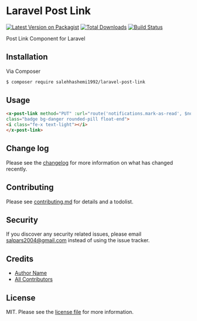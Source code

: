# Laravel Post Link

[![Latest Version on Packagist][ico-version]][link-packagist]
[![Total Downloads][ico-downloads]][link-downloads]
[![Build Status][ico-travis]][link-travis]

Post Link Component for Laravel
## Installation

Via Composer

``` bash
$ composer require salehhashemi1992/laravel-post-link
```

## Usage
```html
<x-post-link method="PUT" :url="route('notifications.mark-as-read', $notification->id)"
class="badge bg-danger rounded-pill float-end">
<i class="fe-x text-light"></i>
</x-post-link>
```

## Change log

Please see the [changelog](changelog.md) for more information on what has changed recently.

## Contributing

Please see [contributing.md](contributing.md) for details and a todolist.

## Security

If you discover any security related issues, please email salpars2004@gmail.com instead of using the issue tracker.

## Credits

- [Author Name][link-author]
- [All Contributors][link-contributors]

## License

MIT. Please see the [license file](license.md) for more information.

[ico-version]: https://img.shields.io/packagist/v/salehhashemi1992/laravel-post-link.svg?style=flat-square
[ico-downloads]: https://img.shields.io/packagist/dt/salehhashemi1992/laravel-post-link.svg?style=flat-square
[ico-travis]: https://img.shields.io/travis/salehhashemi1992/laravel-post-link/master.svg?style=flat-square
[ico-styleci]: https://styleci.io/repos/12345678/shield

[link-packagist]: https://packagist.org/packages/salehhashemi1992/laravel-post-link
[link-downloads]: https://packagist.org/packages/salehhashemi1992/laravel-post-link
[link-travis]: https://travis-ci.org/salehhashemi1992/laravel-post-link
[link-styleci]: https://styleci.io/repos/12345678
[link-author]: https://github.com/salehhashemi1992
[link-contributors]: ../../contributors
